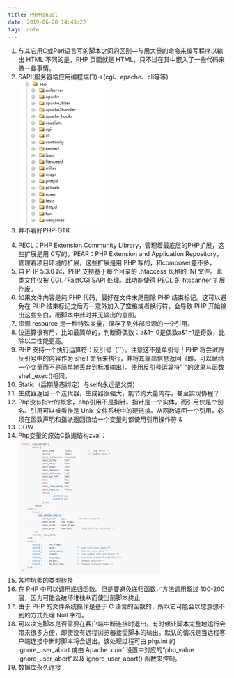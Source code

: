 ```yaml
---
title: PHPManual
date: 2019-06-28 14:43:22
tags: note
---
```


1.	与其它用C或Perl语言写的脚本之间的区别—与用大量的命令来编写程序以输出 HTML 不同的是，PHP 页面就是 HTML，只不过在其中嵌入了一些代码来做一些事情。
2.	SAPI(服务器端应用编程端口)->(cgi、apache、cli等等)
    ![](/images/php-sapi.jpg)
3.	并不看好PHP-GTK
<!-- more --> 
4.	PECL：PHP Extension Community Library，管理着最底层的PHP扩展，这些扩展是用 C写的。PEAR：PHP Extension and Application Repository，管理着项目环境的扩展，这些扩展是用 PHP 写的，和composer差不多，
5.	自 PHP 5.3.0 起，PHP 支持基于每个目录的 .htaccess 风格的 INI 文件。此类文件仅被 CGI／FastCGI SAPI 处理。此功能使得 PECL 的 htscanner 扩展作废。
6.	如果文件内容是纯 PHP 代码，最好在文件末尾删除 PHP 结束标记。这可以避免在 PHP 结束标记之后万一意外加入了空格或者换行符，会导致 PHP 开始输出这些空白，而脚本中此时并无输出的意图。
7.	资源 resource 是一种特殊变量，保存了到外部资源的一个引用。
8.	位运算很有用，比如最简单的，判断奇偶数：a&1= 0是偶数a&1=1是奇数，比除以二性能更高。
9.	PHP 支持一个执行运算符：反引号（``）。注意这不是单引号！PHP 将尝试将反引号中的内容作为 shell 命令来执行，并将其输出信息返回（即，可以赋给一个变量而不是简单地丢弃到标准输出）。使用反引号运算符"`"的效果与函数shell_exec()相同。
10.	Static（后期静态绑定）与self(永远是父类)
11.	生成器返回一个迭代器，生成器很强大，能节约大量内存，甚至实现协程？
12.	Php没有指针的概念，php引用不是指针。指针是一个实体，而引用仅是个别名。引用可以被看作是 Unix 文件系统中的硬链接。从函数返回一个引用，必须在函数声明和指派返回值给一个变量时都使用引用操作符 &
13.	COW
14.	Php变量的原始C数据结构zval：
    ![](/images/zval.jpg)
15.	各种坑爹的类型转换
16.	在 PHP 中可以调用递归函数。但是要避免递归函数／方法调用超过 100-200 层，因为可能会破坏堆栈从而使当前脚本终止
17.	由于 PHP 的文件系统操作是基于 C 语言的函数的，所以它可能会以您意想不到的方式处理 Null 字符。
18.	可以决定脚本是否需要在客户端中断连接时退出。有时候让脚本完整地运行会带来很多方便，即使没有远程浏览器接受脚本的输出。默认的情况是当远程客户端连接中断时脚本将会退出。该处理过程可由 php.ini 的 ignore_user_abort 或由 Apache .conf 设置中对应的“php_value ignore_user_abort”以及 ignore_user_abort() 函数来控制。
19.	数据库永久连接
